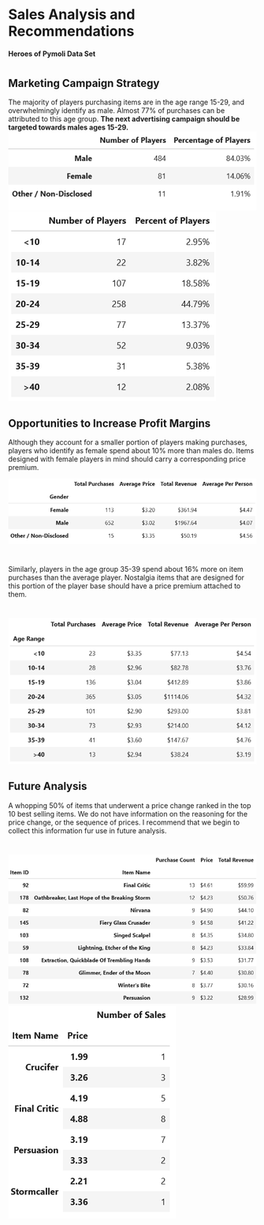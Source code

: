 # Sales Analysis and Recommendations
#### Heroes of Pymoli Data Set
#
## Marketing Campaign Strategy

The majority of players purchasing items are in the age range 15-29, and overwhelmingly identify as male. Almost 77% of purchases can be attributed to this age group. **The next advertising campaign should be targeted towards males ages 15-29.**
![Gender Demographics](https://github.com/bakerv/pandas-challenge/blob/main/Images/Gender%20Demographics.PNG)
![Age Demographics](https://github.com/bakerv/pandas-challenge/blob/main/Images/Age%20Demographics.PNG)

## Opportunities to Increase Profit Margins
 Although they account for a smaller portion of players making purchases, players who identify as female spend about 10% more than males do. Items designed with female players in mind should carry a corresponding price premium.

![Gender Statistics](https://github.com/bakerv/pandas-challenge/blob/main/Images/Gender%20Statistics.PNG)
#
 Similarly, players in the age group 35-39 spend about 16% more on item purchases than the average player. Nostalgia items that are designed for this portion of the player base should have a price premium attached to them.
 #
 ![Age Statistics](https://github.com/bakerv/pandas-challenge/blob/main/Images/Age%20Statistics.PNG)
## Future Analysis
A whopping 50% of items that underwent a price change ranked in the top 10 best selling items. We do not have information on the reasoning for the price change, or the sequence of prices. I recommend that we begin to collect this information fur use in future analysis.
#
![Item Sales](https://github.com/bakerv/pandas-challenge/blob/main/Images/Item%20Sales.PNG)
![Price Changes](https://github.com/bakerv/pandas-challenge/blob/main/Images/Price%20Changes.PNG)

